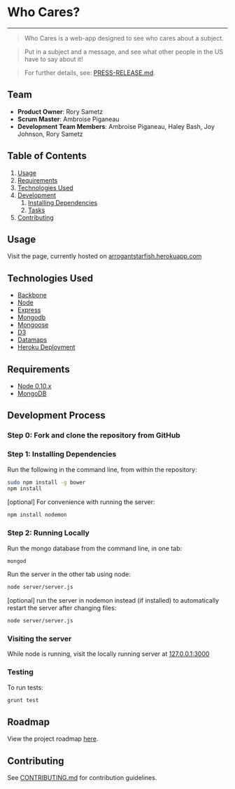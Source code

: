 # Who Cares?
---------------------------------

> Who Cares is a web-app designed to see who cares about a subject.

> Put in a subject and a message, and see what other people in the US have to say about it!

> For further details, see: [PRESS-RELEASE.md](PRESS-RELEASE.md).

## Team

  - __Product Owner__: Rory Sametz
  - __Scrum Master__: Ambroise Piganeau
  - __Development Team Members__: Ambroise Piganeau, Haley Bash, Joy Johnson, Rory Sametz

## Table of Contents

1. [Usage](#Usage)
1. [Requirements](#requirements)
1. [Technologies Used](#technologies-used)
1. [Development](#development)
    1. [Installing Dependencies](#installing-dependencies)
    1. [Tasks](#tasks)
1. [Contributing](#contributing)

## Usage

Visit the page, currently hosted on [arrogantstarfish.herokuapp.com](http://arrogantstarfish.herokuapp.com/)

## Technologies Used

- [Backbone](http://backbonejs.org)
- [Node](https://nodejs.org/)
- [Express](http://expressjs.com/)
- [Mongodb](https://www.mongodb.org)
- [Mongoose](http://mongoosejs.com) 
- [D3](http://d3js.org)
- [Datamaps](http://datamaps.github.io/)
- [Heroku Deployment](https://www.heroku.com/)

## Requirements

- [Node 0.10.x](https://nodejs.org/en/download/)
- [MongoDB](https://www.mongodb.org/downloads)

## Development Process

### Step 0: Fork and clone the repository from GitHub

### Step 1: Installing Dependencies

Run the following in the command line, from within the repository:

```sh
sudo npm install -g bower
npm install
```

[optional] For convenience with running the server:
```sh
npm install nodemon
```

### Step 2: Running Locally

Run the mongo database from the command line, in one tab:
```sh
mongod
```

Run the server in the other tab using node:

```sh
node server/server.js
```

[optional] run the server in nodemon instead (if installed) to automatically restart the server after changing files:

```sh
node server/server.js
```

### Visiting the server

While node is running, visit the locally running server at [127.0.0.1:3000](127.0.0.1:3000)

### Testing

To run tests:
```sh
grunt test
```

## Roadmap

View the project roadmap [here](ROADMAP.md).

## Contributing

See [CONTRIBUTING.md](CONTRIBUTING.md) for contribution guidelines.
